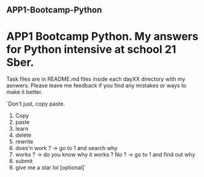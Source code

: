 ## APP1-Bootcamp-Python

# APP1 Bootcamp Python. My answers for Python intensive at school 21 Sber.


Task files are in README.md files inside each dayXX directory with my asnwers.
Please leave me feedback if you find any mistakes or ways to make it better.

`Don't just, copy paste.
1. Copy
2. paste
3. learn
4. delete
5. rewrite
6. does'n work ? -> go to 1 and search why
7. works ? -> do you know why it works ? No ? -> go to 1 and find out why
8. submit
9. give me a star lol [optional]`

